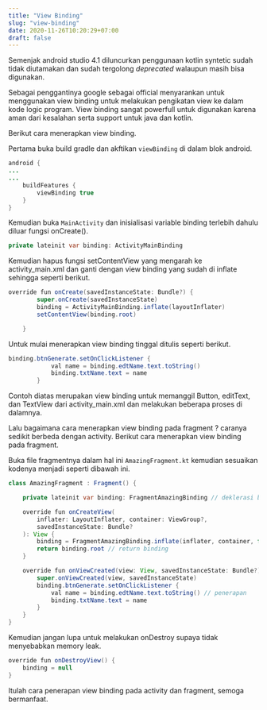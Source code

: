 ```yaml
---
title: "View Binding"
slug: "view-binding"
date: 2020-11-26T10:20:29+07:00
draft: false
---
```


Semenjak android studio 4.1 diluncurkan penggunaan kotlin syntetic sudah tidak diutamakan dan sudah tergolong *deprecated* walaupun masih bisa digunakan. 

Sebagai penggantinya google sebagai official menyarankan untuk menggunakan view binding untuk melakukan pengikatan view ke dalam kode logic program. View binding sangat powerfull untuk digunakan karena aman dari kesalahan serta support untuk java dan kotlin.

Berikut cara menerapkan view binding.

Pertama buka build gradle dan akftikan `viewBinding` di dalam blok android.

```java
android {
...
...
    buildFeatures {
        viewBinding true
    }
}
```

Kemudian buka `MainActivity` dan inisialisasi variable binding terlebih dahulu diluar fungsi onCreate().

```java
private lateinit var binding: ActivityMainBinding
```

Kemudian hapus fungsi setContentView yang mengarah ke activity_main.xml dan ganti dengan view binding yang sudah di inflate sehingga seperti berikut.

```java
override fun onCreate(savedInstanceState: Bundle?) {
        super.onCreate(savedInstanceState)
        binding = ActivityMainBinding.inflate(layoutInflater)
        setContentView(binding.root)

    }
```

Untuk mulai menerapkan view binding tinggal ditulis seperti berikut.

```java
binding.btnGenerate.setOnClickListener {
            val name = binding.edtName.text.toString()
            binding.txtName.text = name
        }
```

Contoh diatas merupakan view binding untuk memanggil Button, editText, dan TextView dari activity_main.xml dan melakukan beberapa proses di dalamnya.

Lalu bagaimana cara menerapkan view binding pada fragment ? caranya sedikit berbeda dengan activity. Berikut cara menerapkan view binding pada fragment.

Buka file fragmentnya dalam hal ini `AmazingFragment.kt` kemudian sesuaikan kodenya menjadi seperti dibawah ini.

```java
class AmazingFragment : Fragment() {

    private lateinit var binding: FragmentAmazingBinding // deklerasi binding

    override fun onCreateView(
        inflater: LayoutInflater, container: ViewGroup?,
        savedInstanceState: Bundle?
    ): View {
        binding = FragmentAmazingBinding.inflate(inflater, container, false) // inflate binding
        return binding.root // return binding
    }

    override fun onViewCreated(view: View, savedInstanceState: Bundle?) {
        super.onViewCreated(view, savedInstanceState)
        binding.btnGenerate.setOnClickListener {
            val name = binding.edtName.text.toString() // penerapan
            binding.txtName.text = name
        }
    }
}
```

Kemudian jangan lupa untuk melakukan onDestroy supaya tidak menyebabkan memory leak.

```java
override fun onDestroyView() {
    binding = null
}
```

Itulah cara penerapan view binding pada activity dan fragment, semoga bermanfaat.